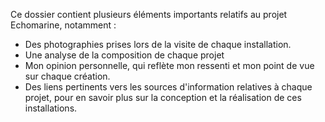 
Ce dossier contient plusieurs éléments importants relatifs au projet Echomarine, notamment :

- Des photographies prises lors de la visite de chaque installation.
- Une analyse de la composition de chaque projet
- Mon opinion personnelle, qui reflète mon ressenti et mon point de vue sur chaque création.
- Des liens pertinents vers les sources d'information relatives à chaque projet, pour en savoir plus sur la conception et la réalisation de ces installations.
